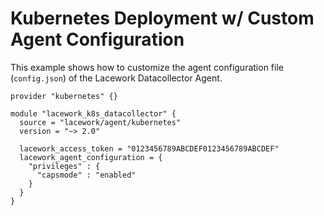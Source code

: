 # Kubernetes Deployment w/ Custom Agent Configuration

This example shows how to customize the agent configuration file (`config.json`) of the Lacework
Datacollector Agent.

```hcl
provider "kubernetes" {}

module "lacework_k8s_datacollector" {
  source = "lacework/agent/kubernetes"
  version = "~> 2.0"

  lacework_access_token = "0123456789ABCDEF0123456789ABCDEF"
  lacework_agent_configuration = {
    "privileges" : {
      "capsmode" : "enabled"
    }
  }
}
```
